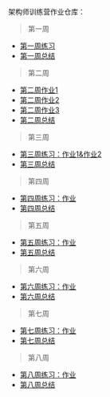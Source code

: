 架构师训练营作业仓库：

> 第一周

- [第一周练习](https://github.com/rooobot/architecture-training/issues/1)
- [第一周总结](https://github.com/rooobot/architecture-training/issues/2)

> 第二周

- [第二周作业1](https://github.com/rooobot/architecture-training/issues/3)
- [第二周作业2](https://github.com/rooobot/architecture-training/issues/4)
- [第二周作业3](https://github.com/rooobot/architecture-training/issues/5)
- [第二周总结](https://github.com/rooobot/architecture-training/issues/6)

> 第三周

- [第三周练习：作业1&作业2](https://github.com/rooobot/architecture-training/issues/7)
- [第三周总结](https://github.com/rooobot/architecture-training/issues/8)


> 第四周

- [第四周练习：作业](https://github.com/rooobot/architecture-training/issues/9)
- [第四周总结](https://github.com/rooobot/architecture-training/issues/10)

> 第五周

- [第五周练习：作业](https://github.com/rooobot/architecture-training/issues/12)
- [第五周总结](https://github.com/rooobot/architecture-training/issues/13)

> 第六周

- [第六周练习：作业](https://github.com/rooobot/architecture-training/issues/14)
- [第六周总结](https://github.com/rooobot/architecture-training/issues/15)


> 第七周

- [第七周练习：作业](https://github.com/rooobot/architecture-training/issues/16)
- [第七周总结](https://github.com/rooobot/architecture-training/issues/17)


> 第八周

- [第八周练习：作业](https://github.com/rooobot/architecture-training/issues/17)
- [第八周总结](https://github.com/rooobot/architecture-training/issues/18)
